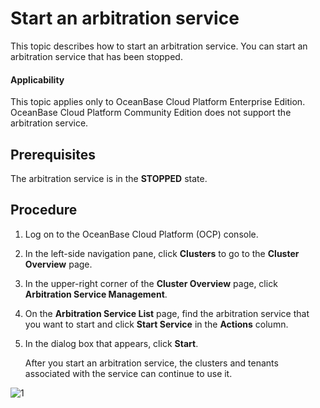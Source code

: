 # Start an arbitration service

This topic describes how to start an arbitration service. You can start an arbitration service that has been stopped.

<main id="notice" type='notice'>
<h4>Applicability</h4>
<p>This topic applies only to OceanBase Cloud Platform Enterprise Edition. OceanBase Cloud Platform Community Edition does not support the arbitration service. </p>
</main>

## Prerequisites

The arbitration service is in the **STOPPED** state.

## Procedure

1. Log on to the OceanBase Cloud Platform (OCP) console.

2. In the left-side navigation pane, click **Clusters** to go to the **Cluster Overview** page.

3. In the upper-right corner of the **Cluster Overview** page, click **Arbitration Service Management**.

4. On the **Arbitration Service List** page, find the arbitration service that you want to start and click **Start Service** in the **Actions** column.

5. In the dialog box that appears, click **Start**.

   After you start an arbitration service, the clusters and tenants associated with the service can continue to use it.

![1](https://obbusiness-private.oss-cn-shanghai.aliyuncs.com/doc/img/ocp/410/%E5%90%AF%E5%8A%A8%E4%BB%B2%E8%A3%81%E6%9C%8D%E5%8A%A1-1.png)
